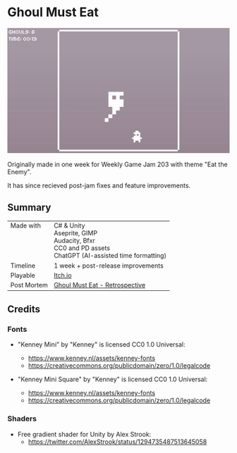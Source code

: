 # Ghoul Must Eat

[![Play Ghoul Must Eat on Itch.io](./ghoul-must-eat-v1.06-clip.gif)](https://stevepdp.itch.io/ghoul-must-eat)

Originally made in one week for Weekly Game Jam 203 with theme "Eat the Enemy".

It has since recieved post-jam fixes and feature improvements.


## Summary
<table>
    <tbody>
        <tr>
            <td valign="top">Made with</td>
            <td>
                C# &amp; Unity
                <br>
                Aseprite, GIMP
                <br>
                Audacity, Bfxr
                <br>
                CC0 and PD assets
                <br>
                ChatGPT (AI-assisted time formatting)
            </td>
        </tr>
        <tr>
            <td>Timeline</td>
            <td>1 week + post-release improvements</td>
        </tr>
        <tr>
            <td>Playable</td>
            <td><a href="https://stevepdp.itch.io/ghoul-must-eat" title="Play the game on Itch.io">Itch.io</a></td>
        </tr>
        <tr>
            <td>Post Mortem</td>
            <td><a href="https://stevepdp.dev/games/weekly-game-jam/ghoul-must-eat.html" title="Read the retrospective on stevepdp.dev">Ghoul Must Eat - Retrospective</a></td>
        </tr>
    </tbody>
</table>


## Credits

### Fonts
* "Kenney Mini" by "Kenney" is licensed CC0 1.0 Universal:
  * https://www.kenney.nl/assets/kenney-fonts
  * https://creativecommons.org/publicdomain/zero/1.0/legalcode

* "Kenney Mini Square" by "Kenney" is licensed CC0 1.0 Universal:
  * https://www.kenney.nl/assets/kenney-fonts
  * https://creativecommons.org/publicdomain/zero/1.0/legalcode

### Shaders
* Free gradient shader for Unity by Alex Strook:
  * https://twitter.com/AlexStrook/status/1294735487513645058
